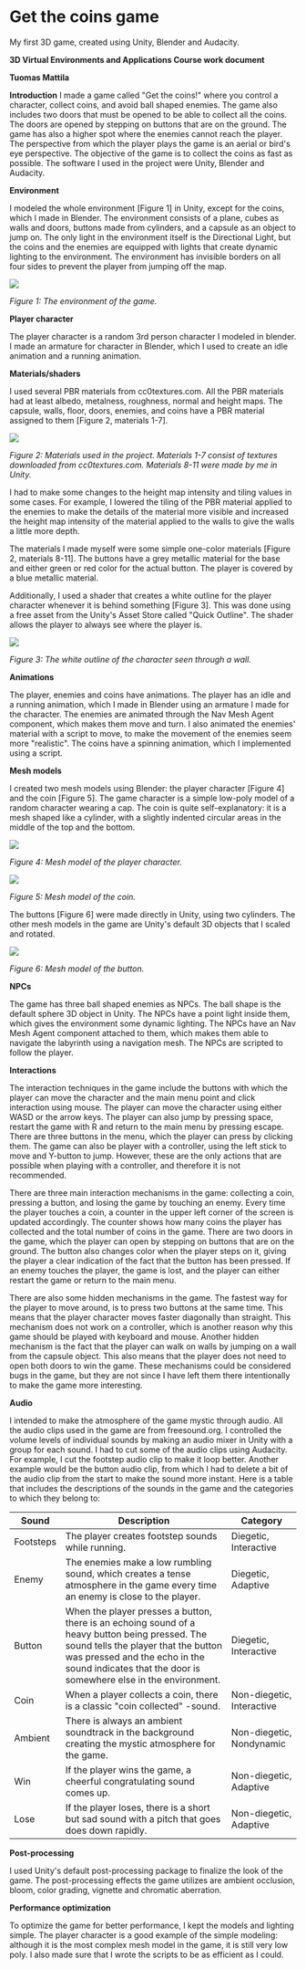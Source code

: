 # Get the coins game
 My first 3D game, created using Unity, Blender and Audacity.

**3D Virtual Environments and Applications
 Course work document**

**Tuomas Mattila**

**Introduction**
 I made a game called &quot;Get the coins!&quot; where you control a character, collect coins, and avoid ball shaped enemies. The game also includes two doors that must be opened to be able to collect all the coins. The doors are opened by stepping on buttons that are on the ground. The game has also a higher spot where the enemies cannot reach the player. The perspective from which the player plays the game is an aerial or bird&#39;s eye perspective. The objective of the game is to collect the coins as fast as possible. The software I used in the project were Unity, Blender and Audacity.

**Environment**

I modeled the whole environment [Figure 1] in Unity, except for the coins, which I made in Blender. The environment consists of a plane, cubes as walls and doors, buttons made from cylinders, and a capsule as an object to jump on. The only light in the environment itself is the Directional Light, but the coins and the enemies are equipped with lights that create dynamic lighting to the environment. The environment has invisible borders on all four sides to prevent the player from jumping off the map.

<img src="images/Picture1.png">

_Figure 1: The environment of the game._

**Player character**

The player character is a random 3rd person character I modeled in blender. I made an armature for character in Blender, which I used to create an idle animation and a running animation.

**Materials/shaders**

I used several PBR materials from cc0textures.com. All the PBR materials had at least albedo, metalness, roughness, normal and height maps. The capsule, walls, floor, doors, enemies, and coins have a PBR material assigned to them [Figure 2, materials 1-7].

<img src="images/Picture2.png">

_Figure 2: Materials used in the project. Materials 1-7 consist of textures downloaded from cc0textures.com. Materials 8-11 were made by me in Unity._

I had to make some changes to the height map intensity and tiling values in some cases. For example, I lowered the tiling of the PBR material applied to the enemies to make the details of the material more visible and increased the height map intensity of the material applied to the walls to give the walls a little more depth.

The materials I made myself were some simple one-color materials [Figure 2, materials 8-11]. The buttons have a grey metallic material for the base and either green or red color for the actual button. The player is covered by a blue metallic material.

Additionally, I used a shader that creates a white outline for the player character whenever it is behind something [Figure 3]. This was done using a free asset from the Unity&#39;s Asset Store called &quot;Quick Outline&quot;. The shader allows the player to always see where the player is.

<img src="images/Picture3.png">

_Figure 3: The white outline of the character seen through a wall._

**Animations**

The player, enemies and coins have animations. The player has an idle and a running animation, which I made in Blender using an armature I made for the character. The enemies are animated through the Nav Mesh Agent component, which makes them move and turn. I also animated the enemies&#39; material with a script to move, to make the movement of the enemies seem more &quot;realistic&quot;. The coins have a spinning animation, which I implemented using a script.

**Mesh models**

I created two mesh models using Blender: the player character [Figure 4] and the coin [Figure 5]. The game character is a simple low-poly model of a random character wearing a cap. The coin is quite self-explanatory: it is a mesh shaped like a cylinder, with a slightly indented circular areas in the middle of the top and the bottom.

<img src="images/Picture4.png">

_Figure 4: Mesh model of the player character._

<img src="images/Picture5.png">

_Figure 5: Mesh model of the coin._

The buttons [Figure 6] were made directly in Unity, using two cylinders. The other mesh models in the game are Unity&#39;s default 3D objects that I scaled and rotated.

<img src="images/Picture6.png">

_Figure 6: Mesh model of the button._

**NPCs**

The game has three ball shaped enemies as NPCs. The ball shape is the default sphere 3D object in Unity. The NPCs have a point light inside them, which gives the environment some dynamic lighting. The NPCs have an Nav Mesh Agent component attached to them, which makes them able to navigate the labyrinth using a navigation mesh. The NPCs are scripted to follow the player.

**Interactions**

The interaction techniques in the game include the buttons with which the player can move the character and the main menu point and click interaction using mouse. The player can move the character using either WASD or the arrow keys. The player can also jump by pressing space, restart the game with R and return to the main menu by pressing escape. There are three buttons in the menu, which the player can press by clicking them. The game can also be player with a controller, using the left stick to move and Y-button to jump. However, these are the only actions that are possible when playing with a controller, and therefore it is not recommended.

There are three main interaction mechanisms in the game: collecting a coin, pressing a button, and losing the game by touching an enemy. Every time the player touches a coin, a counter in the upper left corner of the screen is updated accordingly. The counter shows how many coins the player has collected and the total number of coins in the game. There are two doors in the game, which the player can open by stepping on buttons that are on the ground. The button also changes color when the player steps on it, giving the player a clear indication of the fact that the button has been pressed. If an enemy touches the player, the game is lost, and the player can either restart the game or return to the main menu.

There are also some hidden mechanisms in the game. The fastest way for the player to move around, is to press two buttons at the same time. This means that the player character moves faster diagonally than straight. This mechanism does not work on a controller, which is another reason why this game should be played with keyboard and mouse. Another hidden mechanism is the fact that the player can walk on walls by jumping on a wall from the capsule object. This also means that the player does not need to open both doors to win the game. These mechanisms could be considered bugs in the game, but they are not since I have left them there intentionally to make the game more interesting.

**Audio**

I intended to make the atmosphere of the game mystic through audio. All the audio clips used in the game are from freesound.org. I controlled the volume levels of individual sounds by making an audio mixer in Unity with a group for each sound. I had to cut some of the audio clips using Audacity. For example, I cut the footstep audio clip to make it loop better. Another example would be the button audio clip, from which I had to delete a bit of the audio clip from the start to make the sound more instant. Here is a table that includes the descriptions of the sounds in the game and the categories to which they belong to:

| **Sound** | **Description** | **Category** |
| --- | --- | --- |
| Footsteps | The player creates footstep sounds while running. | Diegetic, Interactive |
| Enemy | The enemies make a low rumbling sound, which creates a tense atmosphere in the game every time an enemy is close to the player. | Diegetic, Adaptive |
| Button | When the player presses a button, there is an echoing sound of a heavy button being pressed. The sound tells the player that the button was pressed and the echo in the sound indicates that the door is somewhere else in the environment. | Diegetic, Interactive |
| Coin | When a player collects a coin, there is a classic &quot;coin collected&quot; -sound. | Non-diegetic, Interactive |
| Ambient | There is always an ambient soundtrack in the background creating the mystic atmosphere for the game. | Non-diegetic, Nondynamic |
| Win | If the player wins the game, a cheerful congratulating sound comes up. | Non-diegetic, Adaptive |
| Lose | If the player loses, there is a short but sad sound with a pitch that goes does down rapidly. | Non-diegetic, Adaptive |

**Post-processing**

I used Unity&#39;s default post-processing package to finalize the look of the game. The post-processing effects the game utilizes are ambient occlusion, bloom, color grading, vignette and chromatic aberration.

**Performance optimization**

To optimize the game for better performance, I kept the models and lighting simple. The player character is a good example of the simple modeling: although it is the most complex mesh model in the game, it is still very low poly. I also made sure that I wrote the scripts to be as efficient as I could.
